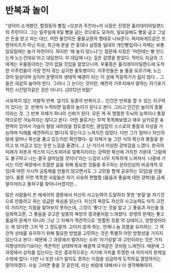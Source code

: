 # 반복과 놀이

"성덕이 소개했던, 합정동의 빵집 <오븐과 주전자>의 사장은 진정한 홀리데이아일랜드의 주민이다. 그는 일주일에 6일 빵을 굽는 것으로도 모자라, 일요일에도 빵을 굽고 그날은 돈을 받고 파는 대신, 어떤 물건이든 물물교환의 형태로 나눠준다. 파리바게트같은 프랜차이즈가 아닌 이상, 최근에 문을 연 홍대나 삼청동 일대의 개인빵집이나 까페는 보통 일요일에는 놀기 마련이다. 하지만 '왜 놀지 않느냐'는 질문에 사장은 '저한테는 빵 만드는게 노는건데요'라고 대답한다. 이 대답에 나는 깊은 감명을 받았다. 적어도 지금의 그에게는 우울증이라는 것이 없을 것임을 알았으니까. 우울증은 홀리데이아일랜드에 도착한 이주민들이 가장 먼저 겪는 심각한 풍토병이다. 이주민들은 놀 줄을 모르기에, 노는 것이 일상이며 심지어 운명이자 생태적 배경이 되는 이 섬에 적응하기가 쉽지 않다... 그들은 과감히 놀아야 한다. 그러나 그 논다는 것이란, 예전의 거주지에서 말하는 자기포기적인 시간망각같은 것은 아니다. (2012년 9월)" 

사유하지 않는 자발적 반복. 암기도 일종의 반복이고... 인간은 반복을 할 수 있는 지구력이 있다는 것. 반복이 누적되면 일종의 놀이가 된다고 본다. 그리고 인간은 놀이의 동물이라는 것. 그 반복 자체가 하나의 신뢰가 된다. 
모든 게 꼭 명철한 두뇌의 능력이나 통찰력으로만 가능하지는 않다고 본다- 어떤 블로거는 무척 똑똑해보였고 매우 날카로운 표현력이 있어서 가슴이 철렁 내려앉을 정도였지만,  끊임없이 스스로의 통찰과 지성을 가늠하며 미래를 예견하려고 했다(꼭 맞는다고 느껴지진 않았다. 다만 그가 얼마나 자신의 말에 얼마나 확신을 품고 있는지만 확인했다- 삶 자체가 늘 그런 식의 확신과 통찰을 원하고 또 머금고 있는 듯한 느낌을 풍겼다...). 난 거기서 이상한 강박감을 느꼈다. 한국의 미래가 자본과 섹스의 디스토피아로 얼룩지리라는 강력한 확신에 가득찬 가운데 '그럼에도 불구하고 나는 결국 살아남을 것이다'라는 느낌이 너무 지독하게 느껴져서. 나중에 가서는 이런 욕망에서 초월한 삶을 위해 필요한 것들을 추구하는 온라인상의 비공개적 모임(즉 어떤 가시적 공동체를 만들지 않으면서도 그 고민을 함께 공유하는 모임)을 만들었다. 물론 이런 똑똑한 사람들은 자기 사유의 편협함 (옳음과 좋음에 대한 강박)을 금세 알아차리고 돌파구를 찾아나서겠지만...  

많은 사람들이 쓴 에세이의 결론에서 자신의 사고능력이 도달하지 못한 '본질'을 자기것으로 만들려고 하는 성급한 욕심을 읽는다. 자신의 욕망도 자신의 사고능력도 아직 고전이 가리키는 지점을 알아보지 못하는데, 그것이 '좋다'는 것을 알고 그 좋음과 자신을 동일화하고픈, 그 좋음을 갖고픈 일종의 욕망의 결과물처럼 느껴졌다. 
양생의 문제는 좋고 옳음의 문제가 아니라 그냥 그 자체가 객관적으로 '원활한 흐름'의 상태이고, 방향성이라는 게 있다면 그저 딱 그 정도랄까. 고이지 않게 하는, 언제나 늘 흐름을 유지하는. 그 객관적 상태를 유지하기 위해 필요한 방법을 고민하는 것은 특별히 어떤 방향성을 가지지 않는다고 본다- 때문에 그 과정에서 벌어지는 소위 '자기성찰'과 고민이라는 것은 가치지향성이라기보다는 객관적인 상태파악과 해결책 모색같은 것처럼 느껴진다. 때문에 그 과정에서 상처를 입는다는 것은 결과적으로는 거기에 가치를 투영한 내 자의식의 문제일 수밖에 없다- 
다만 나 또한 내가 알지도 못하는 지점을 성급하게 도착하길 열망하지는 말아야겠다. 사실 그러면 좋을 것 같은데, 라는 바람에 대해서나 더 생각해봐야지. 